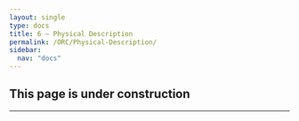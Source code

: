 ```yaml
---
layout: single
type: docs
title: 6 — Physical Description
permalink: /ORC/Physical-Description/
sidebar:
  nav: "docs"
---
```


## This page is under construction

---

